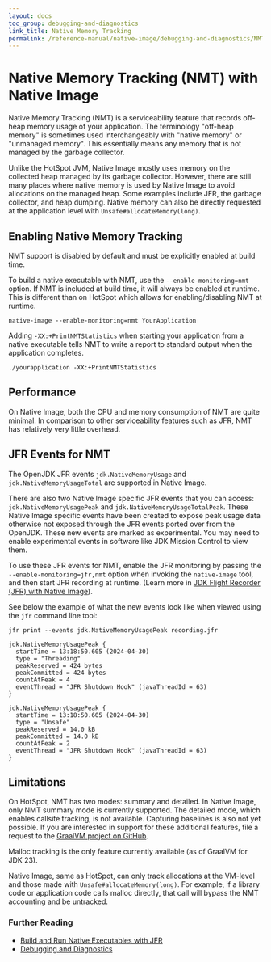 ```yaml
---
layout: docs
toc_group: debugging-and-diagnostics
link_title: Native Memory Tracking
permalink: /reference-manual/native-image/debugging-and-diagnostics/NMT/
---
```


# Native Memory Tracking (NMT) with Native Image

Native Memory Tracking (NMT) is a serviceability feature that records off-heap memory usage of your application.
The terminology "off-heap memory" is sometimes used interchangeably with "native memory" or "unmanaged memory". 
This essentially means any memory that is not managed by the garbage collector.

Unlike the HotSpot JVM, Native Image mostly uses memory on the collected heap managed by its garbage collector.
However, there are still many places where native memory is used by Native Image to avoid allocations on the managed heap.
Some examples include JFR, the garbage collector, and heap dumping.
Native memory can also be directly requested at the application level with `Unsafe#allocateMemory(long)`.

## Enabling Native Memory Tracking

NMT support is disabled by default and must be explicitly enabled at build time.
 
To build a native executable with NMT, use the `--enable-monitoring=nmt` option.
If NMT is included at build time, it will always be enabled at runtime.
This is different than on HotSpot which allows for enabling/disabling NMT at runtime.
```shell
native-image --enable-monitoring=nmt YourApplication
```

Adding `-XX:+PrintNMTStatistics` when starting your application from a native executable tells NMT to write a report to standard output when the application completes.
```shell
./yourapplication -XX:+PrintNMTStatistics
```

## Performance

On Native Image, both the CPU and memory consumption of NMT are quite minimal. 
In comparison to other serviceability features such as JFR, NMT has relatively very little overhead.

## JFR Events for NMT

The OpenJDK JFR events `jdk.NativeMemoryUsage` and `jdk.NativeMemoryUsageTotal` are supported in Native Image.

There are also two Native Image specific JFR events that you can access: `jdk.NativeMemoryUsagePeak` and `jdk.NativeMemoryUsageTotalPeak`.
These Native Image specific events have been created to expose peak usage data otherwise not exposed through the JFR events ported over from the OpenJDK.
These new events are marked as experimental.
You may need to enable experimental events in software like JDK Mission Control to view them.

To use these JFR events for NMT, enable the JFR monitoring by passing the `--enable-monitoring=jfr,nmt` option when invoking the `native-image` tool, and then start JFR recording at runtime. 
(Learn more in [JDK Flight Recorder (JFR) with Native Image](JFR.md)).

See below the example of what the new events look like when viewed using the `jfr` command line tool:
```
jfr print --events jdk.NativeMemoryUsagePeak recording.jfr 

jdk.NativeMemoryUsagePeak {
  startTime = 13:18:50.605 (2024-04-30)
  type = "Threading"
  peakReserved = 424 bytes
  peakCommitted = 424 bytes
  countAtPeak = 4
  eventThread = "JFR Shutdown Hook" (javaThreadId = 63)
}

jdk.NativeMemoryUsagePeak {
  startTime = 13:18:50.605 (2024-04-30)
  type = "Unsafe"
  peakReserved = 14.0 kB
  peakCommitted = 14.0 kB
  countAtPeak = 2
  eventThread = "JFR Shutdown Hook" (javaThreadId = 63)
}
```

## Limitations

On HotSpot, NMT has two modes: summary and detailed.
In Native Image, only NMT summary mode is currently supported.
The detailed mode, which enables callsite tracking, is not available.
Capturing baselines is also not yet possible.
If you are interested in support for these additional features, file a request to the [GraalVM project on GitHub](https://github.com/oracle/graal).

Malloc tracking is the only feature currently available (as of GraalVM for JDK 23).

Native Image, same as HotSpot, can only track allocations at the VM-level and those made with `Unsafe#allocateMemory(long)`.
For example, if a library code or application code calls malloc directly, that call will bypass the NMT accounting and be untracked.

### Further Reading

- [Build and Run Native Executables with JFR](guides/build-and-run-native-executable-with-jfr.md)
- [Debugging and Diagnostics](DebuggingAndDiagnostics.md)